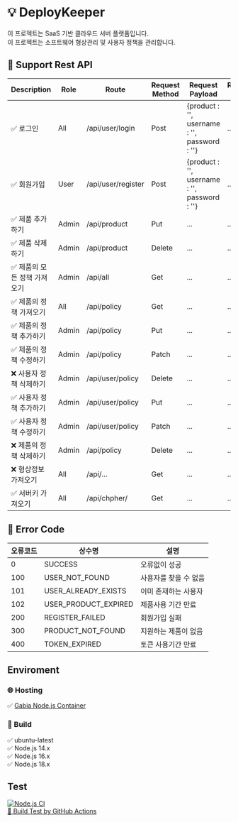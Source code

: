 # 💡 DeployKeeper
이 프로젝트는 SaaS 기반 클라우드 서버 플랫폼입니다.   
이 프로젝트는 소프트웨어 형상관리 및 사용자 정책을 관리합니다.   

## 🔀 Support Rest API
| Description | Role | Route | Request Method | Request Payload | Response Body |
|-------|-------|-------|-------|-------|-------|
| ✅ 로그인 | All | /api/user/login | Post | {product : '', username : '', password : ''} | ... |
| ✅ 회원가입 | User | /api/user/register | Post | {product : '', username : '', password : ''} | ... |
| ✅ 제품 추가하기 | Admin | /api/product | Put | ... | ... |
| ✅ 제품 삭제하기 | Admin | /api/product | Delete | ... | ... |
| ✅ 제품의 모든 정책 가져오기 | Admin | /api/all | Get | ... | ... |
| ✅ 제품의 정책 가져오기 | All | /api/policy | Get | ... | ... |
| ✅ 제품의 정책 추가하기 | Admin | /api/policy | Put | ... | ... |
| ✅ 제품의 정책 수정하기 | Admin | /api/policy | Patch | ... | ... |
| ❌ 사용자 정책 삭제하기 | Admin | /api/user/policy | Delete | ... | ... |
| ✅ 사용자 정책 추가하기 | Admin | /api/user/policy | Put | ... | ... |
| ✅ 사용자 정책 수정하기 | Admin | /api/user/policy | Patch | ... | ... |
| ❌ 제품의 정책 삭제하기 | Admin | /api/policy | Delete | ... | ... |
| ❌ 형상정보 가져오기 | All | /api/... | Get | ... | ... |
| ✅ 서버키 가져오기 | All | /api/chpher/ | Get | ... | ... |

## 📛 Error Code
|오류코드|상수명|설명|
|------|---|---|
|0|SUCCESS|오류없이 성공|
|100|USER_NOT_FOUND|사용자를 찾을 수 없음|
|101|USER_ALREADY_EXISTS|이미 존재하는 사용자|
|102|USER_PRODUCT_EXPIRED|제품사용 기간 만료|
|200|REGISTER_FAILED|회원가입 실패|
|300|PRODUCT_NOT_FOUND|지원하는 제품이 없음|
|400|TOKEN_EXPIRED|토큰 사용기간 만료|

## Enviroment
### 🌐 Hosting
✅ [Gabia Node.js Container](https://webhosting.gabia.com/container/service)

### 🔨 Build
✅ ubuntu-latest   
✅ Node.js 14.x   
✅ Node.js 16.x   
✅ Node.js 18.x   

## Test
[![Node.js CI](https://github.com/kjm99d/DeployKeeper/actions/workflows/node.js.yml/badge.svg)](https://github.com/kjm99d/DeployKeeper/actions/workflows/node.js.yml)   
[🔨 Build Test by GitHub Actions](https://github.com/kjm99d/DeployKeeper/actions)
